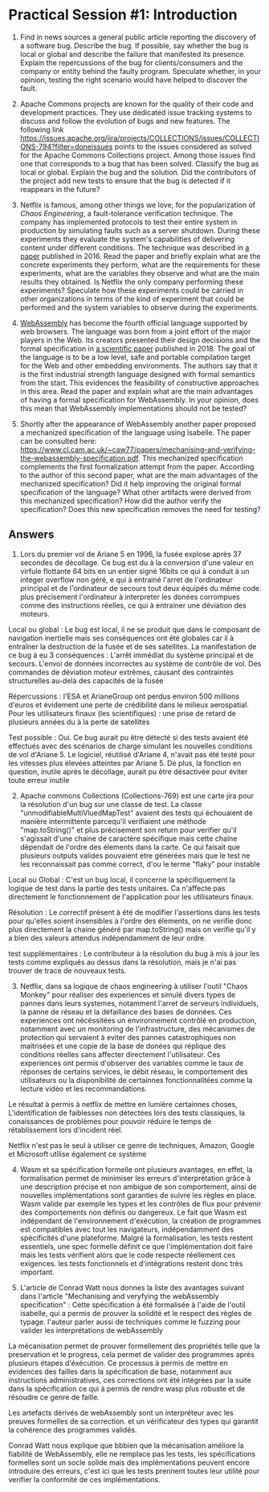 # Practical Session #1: Introduction

1. Find in news sources a general public article reporting the discovery of a software bug. Describe the bug. If possible, say whether the bug is local or global and describe the failure that manifested its presence. Explain the repercussions of the bug for clients/consumers and the company or entity behind the faulty program. Speculate whether, in your opinion, testing the right scenario would have helped to discover the fault.

2. Apache Commons projects are known for the quality of their code and development practices. They use dedicated issue tracking systems to discuss and follow the evolution of bugs and new features. The following link https://issues.apache.org/jira/projects/COLLECTIONS/issues/COLLECTIONS-794?filter=doneissues points to the issues considered as solved for the Apache Commons Collections project. Among those issues find one that corresponds to a bug that has been solved. Classify the bug as local or global. Explain the bug and the solution. Did the contributors of the project add new tests to ensure that the bug is detected if it reappears in the future?

3. Netflix is famous, among other things we love, for the popularization of *Chaos Engineering*, a fault-tolerance verification technique. The company has implemented protocols to test their entire system in production by simulating faults such as a server shutdown. During these experiments they evaluate the system's capabilities of delivering content under different conditions. The technique was described in [a paper](https://arxiv.org/ftp/arxiv/papers/1702/1702.05843.pdf) published in 2016. Read the paper and briefly explain what are the concrete experiments they perform, what are the requirements for these experiments, what are the variables they observe and what are the main results they obtained. Is Netflix the only company performing these experiments? Speculate how these experiments could be carried in other organizations in terms of the kind of experiment that could be performed and the system variables to observe during the experiments.

4. [WebAssembly](https://webassembly.org/) has become the fourth official language supported by web browsers. The language was born from a joint effort of the major players in the Web. Its creators presented their design decisions and the formal specification in [a scientific paper](https://people.mpi-sws.org/~rossberg/papers/Haas,%20Rossberg,%20Schuff,%20Titzer,%20Gohman,%20Wagner,%20Zakai,%20Bastien,%20Holman%20-%20Bringing%20the%20Web%20up%20to%20Speed%20with%20WebAssembly.pdf) published in 2018. The goal of the language is to be a low level, safe and portable compilation target for the Web and other embedding environments. The authors say that it is the first industrial strength language designed with formal semantics from the start. This evidences the feasibility of constructive approaches in this area. Read the paper and explain what are the main advantages of having a formal specification for WebAssembly. In your opinion, does this mean that WebAssembly implementations should not be tested? 

5.  Shortly after the appearance of WebAssembly another paper proposed a mechanized specification of the language using Isabelle. The paper can be consulted here: https://www.cl.cam.ac.uk/~caw77/papers/mechanising-and-verifying-the-webassembly-specification.pdf. This mechanized specification complements the first formalization attempt from the paper. According to the author of this second paper, what are the main advantages of the mechanized specification? Did it help improving the original formal specification of the language? What other artifacts were derived from this mechanized specification? How did the author verify the specification? Does this new specification removes the need for testing?

## Answers

1. Lors du premier vol de Ariane 5 en 1996, la fusée explose après 37 secondes de décollage.
Ce bug est du à la conversion d'une valeur en virfule flottante 64 bits en un entier signé 16bits ce qui à conduit à un integer overflow non géré, e qui à entrainé l'arret de l'ordinateur principal et de l'ordinateur de secours tout deux équipés du même code. plus précisement l'ordinateur à interpreter les donées corrompues comme des instructions réelles, ce qui à entrainer une déviation des moteurs.

Local ou global :
Le bug est local, il ne se produit que dans le composant de navigation inertielle mais ses conséquences ont été globales car il à entraîner la destruction de la fusée et de ses satellites. La manifestation de ce bug à eu 3 conséquences : 
L'arrêt immédiat du système principal et de secours.
L'envoi de données incorrectes au système de contrôle de vol.
Des commandes de déviation moteur extrêmes, causant des contraintes structurelles au-delà des capacités de la fusée​

Répercussions : l'ESA et ArianeGroup ont perdus environ 500 millions d'euros et évidement une perte de crédibilité dans le milieux aerospatial.
Pour les utilisateurs finaux (les scientifiques) : une prise de retard de plusieurs années du à la perte de satellites

Test possible : Oui. Ce bug aurait pu être détecté si des tests avaient été effectués avec des scénarios de charge simulant les nouvelles conditions de vol d'Ariane 5. Le logiciel, réutilisé d'Ariane 4, n'avait pas été testé pour les vitesses plus élevées atteintes par Ariane 5. De plus, la fonction en question, inutile après le décollage, aurait pu être désactivée pour éviter toute erreur inutile​

2. Apache commons Collections (Collections-769) est une carte jira pour la résolution d'un bug sur une classe de test. La classe "unmodifiableMultiVluedMapTest" avaient des tests qui échouaient de manière intermittente parcequ'il verifiaient une méthode "map.toString()" et plus précisement son return pour verifier qu'il s'agissait d'une chaine de caractère spécifique mais cette chaîne dépendait de l'ordre des élements dans la carte. Ce qui faisait que plusieurs outputs valides pouvaient etre générées mais que le test ne les reconnaissait pas comme correct, d'ou le terme "flaky" pour instable

Local ou Global : C'est un bug local, il concerne la spécifiquement la logique de test dans la partie des tests unitaires. Ca n'affecte pas directement le fonctionnement de l'application pour les utilisateurs finaux.

Résolution : Le correctif présent à été de modifier l'assertions dans les tests pour qu'elles soient insensibles à l'ordre des élements, on ne verifie donc plus directement la chaine généré par map.toString() mais on verifie qu'il y a bien des valeurs attendus indépendamment de leur ordre.

test supplémentaires : Le contributeur à la résolution du bug à mis à jour les tests comme expliqués au dessus dans la résolution, mais je n'ai pas trouver de trace de nouveaux tests.

3. Netflix, dans sa logique de chaos engineering à utiliser l'outil "Chaos Monkey" pour réaliser des experiences et simulé divers types de pannes dans leurs systemes, notamment l'arret de serveurs individuels, la panne de réseau et la défaillance des bases de données. Ces experiences ont nécéssitées un environnement contrôlé en production, notamment avec un monitoring de l'infrastructure, des mécanismes de protection qui servaient à eviter des pannes catastrophiques non maitrisées et une copie de la base de donées qui réplique des conditions réelles sans affecter directement l'utilisateur. Ces experiences ont permis d'observer des variables comme le taux de réponses de certains services, le débit réseau, le comportement des utilisateurs ou la disponibilité de certainnes fonctionnalitées comme la lecture vidéo et les recommandations.

Le résultat à permis à netflix de mettre en lumière certainnes choses, L'identification de faiblesses non détectées lors des tests classiques, la conaissances de problèmes pour pouvoir réduire le temps de rétablissement lors d'incident réel.

Netflix n'est pas le seul à utiliser ce genre de techniques, Amazon, Google et Microsoft utilise également ce système

4. Wasm et sa spécification formelle ont plusieurs avantages, en effet, la formalisation permet de minimiser les erreurs d'interprétation grâce à une description précise et non ambigue de son comportement, ainsi de nouvelles implémentations sont garanties de suivre les règles en place. Wasm valide par exemple les types et les contrôles de flux pour prévenir des comportements non définis ou dangereux. Le fait que Wasm est indépendant de l'environnement d'exécution, la création de programmes est compatibles avec tout les navigateurs, indépendamment des spécificités d'une plateforme.
Malgré la formalisation, les tests restent essentiels, une spec formelle définit ce que l'implémentation doit faire mais les tests vérifient alors que le code respecte réellement ces exigences. les tests fonctionnels et d'intégrations restent donc très important.

5. L'article de Conrad Watt nous donnes la liste des avantages suivant dans l'article "Mechanising and veryfying the webAssembly specification" :
Cette spécification à été formalisée à l'aide de l'outil isabelle, qui a permis de prouver la solidité et le respect des règles de typage. l'auteur parler aussi de techniques comme le fuzzing pour valider les interprétations de webAssembly

La mécanisation permet de prouver formellement des propriétés telle que la preservation et le progress, cela permet de valider des programmes après plusieurs étapes d'éxécution. Ce processus à permis de mettre en evidences des failles dans la spécification de base, notamment aux instructions administratives, ces corrections ont été intégrées par la suite dans la spécification ce qui à permis de rendre wasp plus robuste et de résoudre ce genre de faille.

Les artefacts dérivés de webAssembly sont un interpréteur avec les preuves formelles de sa correction. et un vérificateur des types qui garantit la cohérence des programmes validés.

Conrad Watt nous explique que bbbien que la mécanisation améliore la fiabilité de WebAssembly, elle ne remplace pas les tests, les spécifications formelles sont un socle solide mais des implémentations peuvent encore introduire des erreurs, c'est ici que les tests prennent toutes leur utilité pour verifier la conformité de ces implémentations.

